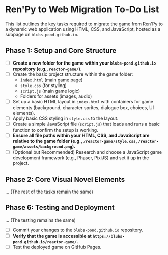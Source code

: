 # Ren'Py to Web Migration To-Do List

This list outlines the key tasks required to migrate the game from Ren'Py to a dynamic web application using HTML, CSS, and JavaScript, hosted as a subpage on `blubs-pond.github.io`.

## Phase 1: Setup and Core Structure

- [ ] **Create a new folder for the game within your `blubs-pond.github.io` repository (e.g., `reactor-game/`).**
- [ ] Create the basic project structure within the game folder:
    - `index.html` (main game page)
    - `style.css` (for styling)
    - `script.js` (main game logic)
    - Folders for assets (images, audio)
- [ ] Set up a basic HTML layout in `index.html` with containers for game elements (background, character sprites, dialogue box, choices, UI elements).
- [ ] Apply basic CSS styling in `style.css` to the layout.
- [ ] Create a simple JavaScript file (`script.js`) that loads and runs a basic function to confirm the setup is working.
- [ ] **Ensure all file paths within your HTML, CSS, and JavaScript are relative to the game folder (e.g., `/reactor-game/style.css`, `/reactor-game/assets/background.png`).**
- [ ] (Optional but Recommended) Research and choose a JavaScript game development framework (e.g., Phaser, PixiJS) and set it up in the project.

## Phase 2: Core Visual Novel Elements

... (The rest of the tasks remain the same)

## Phase 6: Testing and Deployment

... (The testing remains the same)
- [ ] Commit your changes to the `blubs-pond.github.io` repository.
- [ ] **Verify that the game is accessible at `https://blubs-pond.github.io/reactor-game/`.**
- [ ] Test the deployed game on GitHub Pages.
